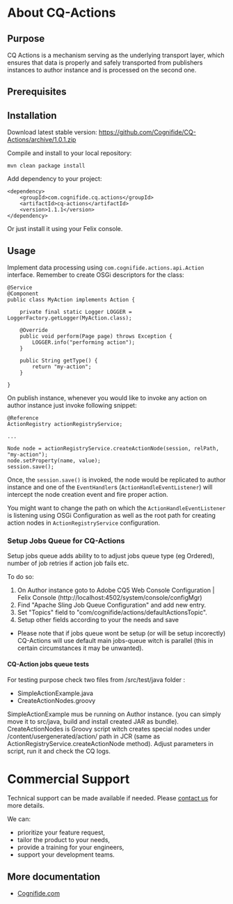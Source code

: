 # About CQ-Actions

## Purpose

CQ Actions is a mechanism serving as the underlying transport layer, which ensures that data is properly and safely transported from publishers instances to author instance and is processed on the second one. 

## Prerequisites

## Installation

Download latest stable version: https://github.com/Cognifide/CQ-Actions/archive/1.0.1.zip

Compile and install to your local repository:

    mvn clean package install

Add dependency to your project:

    <dependency>
        <groupId>com.cognifide.cq.actions</groupId>
        <artifactId>cq-actions</artifactId>
        <version>1.1.1</version>
    </dependency>

Or just install it using your Felix console.

## Usage

Implement data processing using `com.cognifide.actions.api.Action` interface. Remember to create OSGi descriptors for the class:

    @Service
    @Component
    public class MyAction implements Action {

        private final static Logger LOGGER = LoggerFactory.getLogger(MyAction.class);

        @Override
        public void perform(Page page) throws Exception {
            LOGGER.info("performing action");
        }

        public String getType() {
            return "my-action";
        }

    }

On publish instance, whenever you would like to invoke any action on author instance just invoke following snippet:

    @Reference
    ActionRegistry actionRegistryService;

    ...

    Node node = actionRegistryService.createActionNode(session, relPath, "my-action");
    node.setProperty(name, value);
    session.save();

Once, the `session.save()` is invoked, the node would be replicated to author instance and one of the `EventHandler`s (`ActionHandleEventListener`) will intercept the node creation event and fire proper action.

You might want to change the path on which the `ActionHandleEventListener` is listening using OSGi Configuration as well as the root path for creating action nodes in `ActionRegistryService` configuration.

### Setup Jobs Queue for CQ-Actions
Setup jobs queue adds ability to to adjust jobs queue type (eg Ordered), number of job retries if action job fails etc.

To do so:

1. On Author instance goto to Adobe CQ5 Web Console Configuration | Felix Console (http://localhost:4502/system/console/configMgr)
2. Find "Apache Sling Job Queue Configuration" and add new entry.
3. Set "Topics" field to "com/cognifide/actions/defaultActionsTopic".
4. Setup other fields according to your the needs and save

* Please note that if jobs queue wont be setup (or will be setup incorectly) CQ-Actions will use default main jobs-queue witch is parallel (this in certain circumstances it may be unwanted).

#### CQ-Action jobs queue tests

For testing purpose  check two files from /src/test/java folder :

* SimpleActionExample.java
* CreateActionNodes.groovy 

SimpleActionExample mus be running on Author instance. (you can simply move it to src/java, build and install created JAR as bundle).
CreateActionNodes is Groovy script witch creates special nodes under /content/usergenerated/action/ path in JCR (same as ActionRegistryService.createActionNode method).
Adjust parameters in script, run it and check the CQ logs.

# Commercial Support

Technical support can be made available if needed. Please [contact us](https://www.cognifide.com/get-in-touch/) for more details.

We can:

* prioritize your feature request,
* tailor the product to your needs,
* provide a training for your engineers,
* support your development teams.

More documentation
------------------
* [Cognifide.com](http://cognifide.com)
